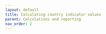 ```yaml
---
layout: default
title: Calculating country indicator values
parent: Calculations and reporting
nav_order: 2
---
```


